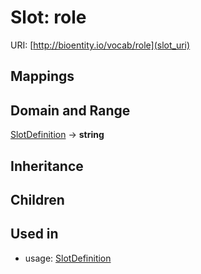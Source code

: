 # Slot: role




URI: [http://bioentity.io/vocab/role](slot_uri)
## Mappings

## Domain and Range

[SlotDefinition](SlotDefinition.md) -> **string**
## Inheritance

## Children

## Used in

 *  usage: [SlotDefinition](SlotDefinition.md)
